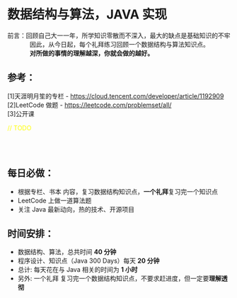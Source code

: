 # 数据结构与算法，JAVA 实现
<pre>
前言：回顾自己大一一年，所学知识零散而不深入，最大的缺点是基础知识的不牢固。尤其是数据结构和基础算法，空着这么一想，可能连个最简单的队列也写不出来。实在是羞愧。
      因此，从今日起，每个礼拜练习回顾一个数据结构与算法知识点。
      <strong>对所做的事情的理解越深，你就会做的越好。</strong>
</pre>

## 参考：
[1]天涯明月笙的专栏 - https://cloud.tencent.com/developer/article/1192909 <br />
[2]LeetCode 做题 - https://leetcode.com/problemset/all/ <br />
[3]公开课 <br />
<p style="color:yellow">// TODO</p>
<br></br>



## 每日必做：
- 根据专栏、书本 内容，复习数据结构知识点，<strong>一个礼拜</strong>复习完一个知识点
- LeetCode 上做一道算法题
- 关注 Java 最新动向，热的技术、开源项目

## 时间安排：
   - 数据结构、算法，总共时间 <strong>40 分钟</strong>
   - 程序设计、知识点（Java 300 Days）每天 <strong>20 分钟</strong>
   - 总计: 每天花在与 Java 相关的时间为 <strong>1 小时</strong>
   - 另外: 一个礼拜 复习完一个数据结构知识点，不要求赶进度，但一定要<strong>理解透彻</strong>
   